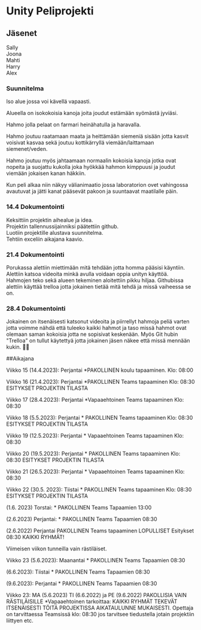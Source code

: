 # Unity Peliprojekti

##  Jäsenet 
Sally<br>Joona<br>Mahti<br>Harry<br>Alex


### Suunnitelma

Iso alue jossa voi kävellä vapaasti. 

Alueella on isokokoisia kanoja joita joudut estämään 
syömästä jyviäsi. 

Hahmo jolla pelaat on farmari heinähatulla ja haravalla. 

Hahmo joutuu raatamaan maata ja heittämään siemeniä sisään 
jotta kasvit voisivat kasvaa sekä joutuu kottikärryllä viemään/laittamaan siemenet/veden. 

Hahmo joutuu myös jahtaamaan normaalin kokoisia kanoja jotka ovat nopeita ja suojattu kukolla 
joka hyökkää hahmon kimppuusi ja joudut viemään jokaisen kanan häkkiin. 

Kun peli alkaa niin näkyy välianimaatio jossa laboratorion ovet vahingossa avautuvat ja jätti kanat 
pääsevät pakoon ja suuntaavat maatilalle päin.  

 

### 14.4 Dokumentointi
Keksittiin projektin aihealue ja idea. <br>
Projektin tallennussijainniksi päätettiin github.<br>
Luotiin projektille alustava suunnitelma.<br>
Tehtiin exceliin aikajana kaavio.<br>

### 21.4 Dokumentointi
Porukassa alettiin miettimään mitä tehdään jotta homma pääsisi käyntiin.
Alettiin katsoa videoita minkä avulla voidaan oppia unityn käyttöä.
Hahmojen teko sekä alueen tekeminen aloitettiin pikku hiljaa.
Githubissa alettiin käyttää trelloa jotta jokainen tietää mitä tehdä ja missä vaiheessa se on.

### 28.4 Dokumentointi
Jokainen on itsenäisesti katsonut videoita ja piirrellyt hahmoja peliä
varten jotta voimme nähdä että tuleeko kaikki hahmot ja taso missä
hahmot ovat olemaan saman kokoisia jotta ne sopisivat keskenään.
Myös Git hubin "Trelloa" on tullut käytettyä jotta jokainen jäsen näkee
että missä mennään kukin. 👍🏿

##Aikajana

Viikko 15 (14.4.2023): Perjantai *PAKOLLINEN koulu tapaaminen. Klo: 08:00

Viikko 16 (21.4.2023): Perjantai *PAKOLLINEN Teams tapaaminen Klo: 08:30 ESITYKSET PROJEKTIN TILASTA

Viikko 17 (28.4.2023): Perjantai *Vapaaehtoinen Teams tapaaminen Klo: 08:30

Viikko 18 (5.5.2023): Perjantai * PAKOLLINEN Teams tapaaminen Klo: 08:30 ESITYKSET PROJEKTIN TILASTA

Viikko 19 (12.5.2023): Perjantai * Vapaaehtoinen Teams tapaaminen Klo: 08:30

Viikko 20 (19.5.2023): Perjantai * PAKOLLINEN Teams tapaaminen Klo: 08:30 ESITYKSET PROJEKTIN TILASTA

Viikko 21 (26.5.2023): Perjantai * Vapaaehtoinen Teams tapaaminen Klo: 08:30

Viikko 22 (30.5. 2023): Tiistai * PAKOLLINEN Teams tapaaminen Klo: 08:30 ESITYKSET PROJEKTIN TILASTA

(1.6. 2023) Torstai: * PAKOLLINEN Teams Tapaamien 13:00

(2.6.2023) Perjantai: * PAKOLLINEN Teams Tapaamien 08:30

(2.6.2022) Perjantai PAKOLLINEN Teams tapaaminen LOPULLISET Esitykset 08:30 KAIKKI RYHMÄT!

Viimeisen viikon tunneilla vain rästiläiset.

Viikko 23 (5.6.2023): Maanantai * PAKOLLINEN Teams Tapaamien 08:30

(6.6.2023): Tiistai * PAKOLLINEN Teams Tapaamien 08:30

(9.6.2023): Perjantai * PAKOLLINEN Teams Tapaamien 08:30

Viikko 23: MA (5.6.2023) TI (6.6.2022) ja PE (9.6.2022) PAKOLLISIA VAIN RÄSTILÄISILLE *Vapaaehtoinen tarkoittaa: KAIKKI RYHMÄT TEKEVÄT ITSENÄISESTI TÖITÄ PROJEKTISSA
AIKATAULUNNE MUKAISESTI. Opettaja on tarvittaessa Teamsissä klo: 08:30 jos tarvitsee tiedustella jotain projektiin liittyen etc.
